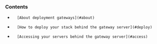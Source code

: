 ### Contents

*		[About deployment gateways](#about)
*		[How to deploy your stack behind the gateway server](#deploy)
*		[Accessing your servers behind the gateway server](#access)

